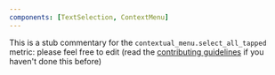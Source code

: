 ```yaml
---
components: [TextSelection, ContextMenu]
---
```


This is a stub commentary for the `contextual_menu.select_all_tapped` metric: please feel free to edit (read the
[contributing guidelines](https://github.com/mozilla/glean-annotations/blob/main/CONTRIBUTING.md)
if you haven't done this before)
